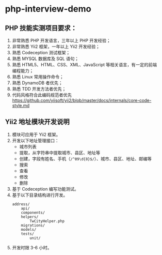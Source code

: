 # php-interview-demo

## PHP 技能实测项目要求：

1. 非常熟悉 PHP 开发语言，三年以上 PHP 开发经验；
1. 非常熟悉 Yii2 框架，一年以上 Yii2 开发经验；
1. 熟悉 Codeception 测试框架；
1. 熟悉 MYSQL 数据库及 SQL 语句；
1. 熟悉 HTML5、HTML、CSS、XML、JavaScript 等相关语言，有一定的前端编程能力；
1. 熟悉 Linux 常用操作命令；
1. 熟悉 DynamoDB 者优先；
1. 熟悉 TDD 开发方法者优先；
1. 代码风格符合此编码规范者优先 https://github.com/yiisoft/yii2/blob/master/docs/internals/core-code-style.md

## Yii2 地址模块开发说明

1. 模块可应用于 Yii2 框架。
1. 开发以下地址管理接口：
    - 城市列表
    - 提取，从字符串中提取城市、县区、地址等
    - 创建，字段有姓名、手机（`/^09\d{8}$/`）、城市、县区、地址、邮编等
    - 搜索
    - 查看
    - 修改
    - 删除
1. 基于 Codeception 编写功能测试。
1. 基于以下目录结构进行开发。
    ```
    address/
        api/
        components/
        helpers/
            TwCityHelper.php
        migrations/
        models/
        tests/
            unit/
    ```
1. 开发时限 3-6 小时。
